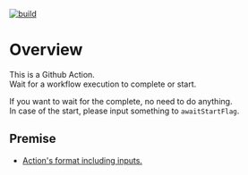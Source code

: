 [![build](https://github.com/begyyal/act_await_wf_execution/actions/workflows/build.yml/badge.svg?branch=master)](https://github.com/begyyal/act_await_wf_execution/actions/workflows/build.yml)

# Overview

This is a Github Action.  
Wait for a workflow execution to complete or start.  

If you want to wait for the complete, no need to do anything.  
In case of the start, please input something to `awaitStartFlag`. 

## Premise

- [Action's format including inputs.](https://github.com/begyyal/act_sequential_execution/blob/master/action.yml)
